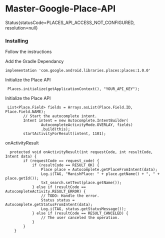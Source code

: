 # Master-Google-Place-API
Status{statusCode=PLACES_API_ACCESS_NOT_CONFIGURED, resolution=null}


### Installing

Follow the instructions

Add the Gradle Dependancy

```
implementation 'com.google.android.libraries.places:places:1.0.0'
```

Initialize the Place API

```
 Places.initialize(getApplicationContext(), "YOUR_API_KEY");
```


Initialize the Place API

```
 List<Place.Field> fields = Arrays.asList(Place.Field.ID, Place.Field.NAME);
        // Start the autocomplete intent.
        Intent intent = new Autocomplete.IntentBuilder(
                AutocompleteActivityMode.OVERLAY, fields)
                .build(this);
        startActivityForResult(intent, 1101);
```


onActivityResult

```
  protected void onActivityResult(int requestCode, int resultCode, Intent data) {
        if (requestCode == request_code) {
            if (resultCode == RESULT_OK) {
                Place place = Autocomplete.getPlaceFromIntent(data);
                Log.i(TAG, "ManishPlace: " + place.getName() + ", " + place.getId());
                txt_search.setText(place.getName());
            } else if (resultCode == AutocompleteActivity.RESULT_ERROR) {
                // TODO: Handle the error.
                Status status = Autocomplete.getStatusFromIntent(data);
                Log.i(TAG, status.getStatusMessage());
            } else if (resultCode == RESULT_CANCELED) {
                // The user canceled the operation.
            }
        }
    }
```
